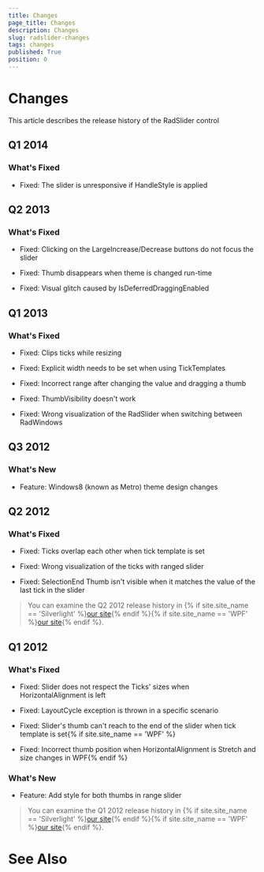 ```yaml
---
title: Changes
page_title: Changes
description: Changes
slug: radslider-changes
tags: changes
published: True
position: 0
---
```


# Changes



This article describes the release history of the RadSlider control

## Q1 2014

### What's Fixed

* Fixed: The slider is unresponsive if HandleStyle is applied 

## Q2 2013

### What's Fixed

* Fixed: Clicking on the LargeIncrease/Decrease buttons do not focus the slider 

* Fixed: Thumb disappears when theme is changed run-time 

* Fixed: Visual glitch caused by IsDeferredDraggingEnabled

## Q1 2013

### What's Fixed

* Fixed: Clips ticks while resizing

* Fixed: Explicit width needs to be set when using TickTemplates

* Fixed: Incorrect range after changing the value and dragging a thumb

* Fixed: ThumbVisibility doesn't work

* Fixed: Wrong visualization of the RadSlider when switching between RadWindows

## Q3 2012

### What's New

* Feature: Windows8 (known as Metro) theme design changes

## Q2 2012

### What's Fixed

* Fixed: Ticks overlap each other when tick template is set

* Fixed: Wrong visualization of the ticks with ranged slider

* Fixed: SelectionEnd Thumb isn't visible when it matches the value of the last tick in the slider

>You can examine the Q2 2012 release history in
				{% if site.site_name == 'Silverlight' %}[our site](http://www.telerik.com/products/silverlight/whats-new/release_notes/q2-2012-version-2012-2-607.aspx){% endif %}{% if site.site_name == 'WPF' %}[our site](http://www.telerik.com/products/wpf/whats-new/release-history/q2-2012-version-2012-2-607-2457892840.aspx){% endif %}.
			  

## Q1 2012

### What's Fixed

* Fixed: Slider does not respect the Ticks' sizes when HorizontalAlignment is left

* Fixed: LayoutCycle exception is thrown in a specific scenario

* Fixed: Slider's thumb can't reach to the end of the slider when tick template is set{% if site.site_name == 'WPF' %}

* Fixed: Incorrect thumb position when HorizontalAlignment is Stretch and size changes in WPF{% endif %}

### What's New

* Feature: Add style for both thumbs in range slider

>You can examine the Q1 2012 release history in
				{% if site.site_name == 'Silverlight' %}[our site](http://www.telerik.com/products/silverlight/whats-new/release_notes/q1-2012-version-2012-1-215-271395503.aspx){% endif %}{% if site.site_name == 'WPF' %}[our site](http://www.telerik.com/products/wpf/whats-new/release-history/q1-2012-version-2012-1-215-1506305735.aspx){% endif %}.
			  

# See Also
